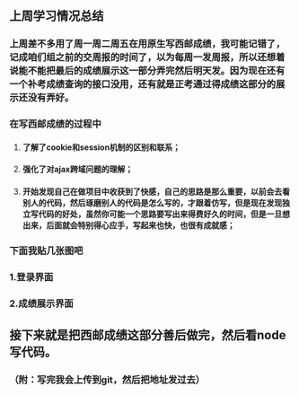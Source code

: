 ## 上周学习情况总结
### 上周差不多用了周一周二周五在用原生写西邮成绩，我可能记错了，记成咱们组之前的交周报的时间了，以为每周一发周报，所以还想着说能不能把最后的成绩展示这一部分弄完然后明天发。因为现在还有一个补考成绩查询的接口没用，还有就是正考通过得成绩这部分的展示还没有弄好。
### 在写西邮成绩的过程中
1. #### 了解了cookie和session机制的区别和联系；
2. #### 强化了对ajax跨域问题的理解；
3. #### 开始发现自己在做项目中收获到了快感，自己的思路是那么重要，以前会去看别人的代码，然后琢磨别人的代码是怎么写的，才跟着仿写，但是现在发现独立写代码的好处，虽然你可能一个思路要写出来得费好久的时间，但是一旦想出来，后面就会特别得心应手，写起来也快，也很有成就感；

### 下面我贴几张图吧

### 1.登录界面

### 2.成绩展示界面

## 接下来就是把西邮成绩这部分善后做完，然后看node写代码。
### （附：写完我会上传到git，然后把地址发过去）
